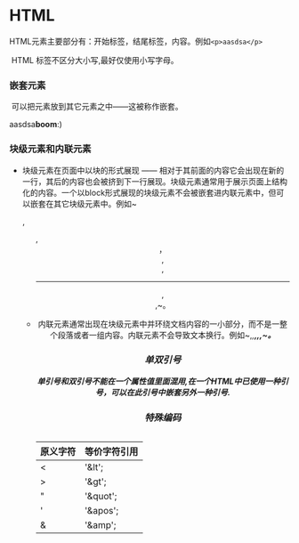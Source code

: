 # **HTML**

​       HTML元素主要部分有：开始标签，结尾标签，内容。例如`<p>aasdsa</p>`

​      HTML 标签不区分大小写,最好仅使用小写字母。

### 嵌套元素

​         可以把元素放到其它元素之中——这被称作嵌套。

<P>aasdsa<strong>boom</strong>:)</p>

###          块级元素和内联元素

-   块级元素在页面中以块的形式展现 —— 相对于其前面的内容它会出现在新的一行，其后的内容也会被挤到下一行展现。块级元素通常用于展示页面上结构化的内容。一个以block形式展现的块级元素不会被嵌套进内联元素中，但可以嵌套在其它块级元素中。例如~<p>,<ul>,<header>，<div>,<footer>,<hr>,<main>,<table>~。

  

-   内联元素通常出现在块级元素中并环绕文档内容的一小部分，而不是一整个段落或者一组内容。内联元素不会导致文本换行。例如~<a>,<em>,<strong>,<i>,<var>,<bar>~。

### 单双引号

单引号和双引号不能在一个属性值里面混用,在一个HTML中已使用一种引号，可以在此引号中嵌套另外一种引号.



### 特殊编码

| 原义字符 | 等价字符引用 |
| -------- | ------------ |
| <        | '&lt';       |
| >        | '&gt';       |
| "        | '&quot';     |
| '        | '&apos';     |
| &        | '&amp';      |


